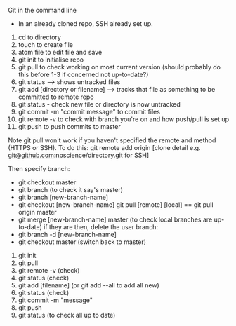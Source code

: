 Git in the command line

* In an already cloned repo, SSH already set up.

1. cd to directory
2. touch to create file
3. atom file to edit file and save
4. git init to initialise repo
5. git pull to check working on most current version (should probably do this before 1-3 if concerned not up-to-date?)
6. git status --> shows untracked files
7. git add [directory or filename] --> tracks that file as something to be committed to remote repo
8. git status - check new file or directory is now untracked
9. git commit -m "commit message" to commit files
10. git remote -v to check with branch you're on and how push/pull is set up
11. git push to push commits to master

Note git pull won't work if you haven't specified the remote and method (HTTPS or SSH). To do this:
git remote add origin [clone detail e.g. git@github.com:npscience/directory.git for SSH]

Then specify branch:
* git checkout master
* git branch (to check it say's master)
* git branch [new-branch-name]
* git checkout [new-branch-name]
git pull [remote] [local] == git pull origin master
* git merge [new-branch-name] master (to check local branches are up-to-date)
if they are then, delete the user branch:
* git branch -d [new-branch-name]
* git checkout master (switch back to master)


1. git init
2. git pull
3. git remote -v (check)
4. git status (check)
5. git add [filename] (or git add --all to add all new)
6. git status (check)
7. git commit -m "message"
8. git push
9. git status (to check all up to date)
